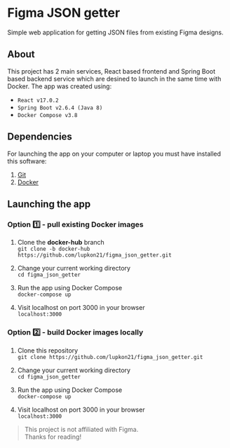 # Figma JSON getter 
Simple web application for getting JSON files from existing Figma designs.  

## About

This project has 2 main services, React based frontend and Spring Boot based backend service which are desined to launch in the same time with Docker. 
The app was created using:
- `React v17.0.2`
- `Spring Boot v2.6.4 (Java 8)`
- `Docker Compose v3.8`

## Dependencies
For launching the app on your computer or laptop you must have installed this software:
1. [Git](https://git-scm.com/downloads)
2. [Docker](https://www.docker.com/products/docker-desktop/)

## Launching the app

### Option 1️⃣ - pull existing Docker images
1. Clone the **docker-hub** branch  
`git clone -b docker-hub https://github.com/lupkon21/figma_json_getter.git`

2. Change your current working directory  
`cd figma_json_getter`

3. Run the app using Docker Compose  
`docker-compose up`

4. Visit localhost on port 3000 in your browser  
`localhost:3000`

### Option 2️⃣ - build Docker images locally
1. Clone this repository  
`git clone https://github.com/lupkon21/figma_json_getter.git`

2. Change your current working directory  
`cd figma_json_getter`

3. Run the app using Docker Compose  
`docker-compose up`

4. Visit localhost on port 3000 in your browser  
`localhost:3000`

> This project is not affiliated with Figma.  
> Thanks for reading!
